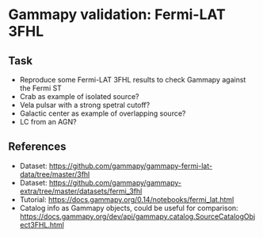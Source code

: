 # Gammapy validation: Fermi-LAT 3FHL

## Task

- Reproduce some Fermi-LAT 3FHL results to check Gammapy against the Fermi ST
- Crab as example of isolated source?
- Vela pulsar with a strong spetral cutoff?
- Galactic center as example of overlapping source?
- LC from an AGN?

## References

- Dataset: https://github.com/gammapy/gammapy-fermi-lat-data/tree/master/3fhl
- Dataset: https://github.com/gammapy/gammapy-extra/tree/master/datasets/fermi_3fhl
- Tutorial: https://docs.gammapy.org/0.14/notebooks/fermi_lat.html
- Catalog info as Gammapy objects, could be useful for comparison: https://docs.gammapy.org/dev/api/gammapy.catalog.SourceCatalogObject3FHL.html
